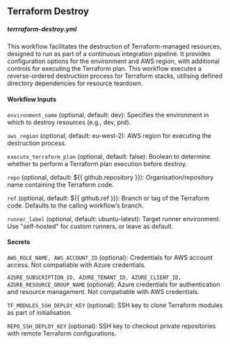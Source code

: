 ## Terraform Destroy
##### terrraform-destroy.yml

This workflow facilitates the destruction of Terraform-managed resources, designed to run as part of a continuous integration pipeline. It provides configuration options for the environment and AWS region, with additional controls for executing the Terraform plan. This workflow executes a reverse-ordered destruction process for Terraform stacks, utilising defined directory dependencies for resource teardown.

#### Workflow Inputs

`environment_name` (optional, default: dev): Specifies the environment in which to destroy resources (e.g., dev, prd).

`aws_region` (optional, default: eu-west-2): AWS region for executing the destruction process.

`execute_terraform_plan` (optional, default: false): Boolean to determine whether to perform a Terraform plan execution before destroy.

`repo` (optional, default: ${{ github.repository }}): Organisation/repository name containing the Terraform code.

`ref` (optional, default: ${{ github.ref }}): Branch or tag of the Terraform code. Defaults to the calling workflow’s branch.

`runner_label` (optional, default: ubuntu-latest): Target runner environment. Use "self-hosted" for custom runners, or leave as default.

#### Secrets

`AWS_ROLE_NAME, AWS_ACCOUNT_ID` (optional): Credentials for AWS account access. Not compatiable with Azure credentials.

`AZURE_SUBSCRIPTION_ID, AZURE_TENANT_ID, AZURE_CLIENT_ID, AZURE_RESOURCE_GROUP_NAME` (optional): Azure credentials for authentication and resource management. Not compatiable with AWS credentials.

`TF_MODULES_SSH_DEPLOY_KEY` (optional): SSH key to clone Terraform modules as part of initialisation.

`REPO_SSH_DEPLOY_KEY` (optional): SSH key to checkout private repositories with remote Terraform configurations.